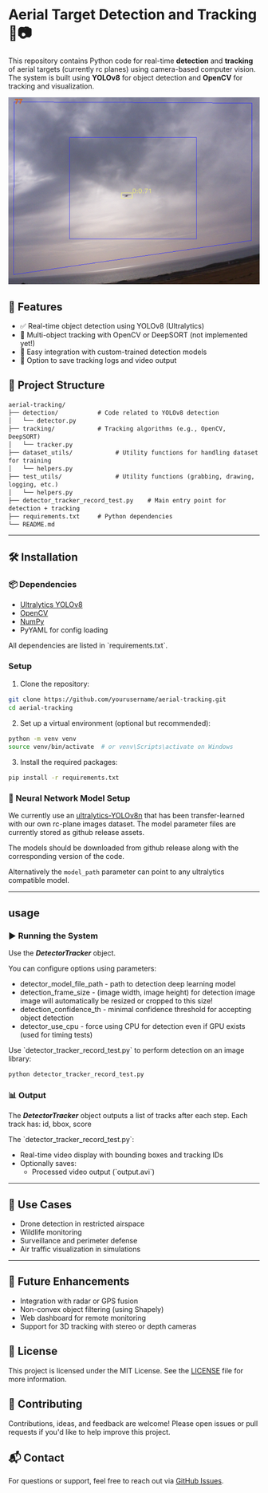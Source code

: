 # Aerial Target Detection and Tracking 🎯📷

This repository contains Python code for real-time **detection** and **tracking** 
of aerial targets (currently rc planes) 
using camera-based computer vision. 
The system is built using **YOLOv8** for object detection 
and **OpenCV** for tracking and visualization.

<img title="a title" alt="Alt text" src="./doc/rc_plane_detection.png">


## 🚀 Features

- ✅ Real-time object detection using YOLOv8 (Ultralytics)
- 🎯 Multi-object tracking with OpenCV or DeepSORT (not implemented yet!)
- 🧠 Easy integration with custom-trained detection models
- 💾 Option to save tracking logs and video output

## 📁 Project Structure

```text
aerial-tracking/
├── detection/           # Code related to YOLOv8 detection
│   └── detector.py
├── tracking/            # Tracking algorithms (e.g., OpenCV, DeepSORT)
│   └── tracker.py
├── dataset_utils/            # Utility functions for handling dataset for training
│   └── helpers.py
├── test_utils/               # Utility functions (grabbing, drawing, logging, etc.)
│   └── helpers.py
├── detector_tracker_record_test.py    # Main entry point for detection + tracking
├── requirements.txt     # Python dependencies
└── README.md
```

---

## 🛠️ Installation


### 📦 Dependencies

- [Ultralytics YOLOv8](https://docs.ultralytics.com/)
- [OpenCV](https://opencv.org/)
- [NumPy](https://numpy.org/)
- PyYAML for config loading

All dependencies are listed in \`requirements.txt\`.


### Setup

1. Clone the repository:

```bash
git clone https://github.com/yourusername/aerial-tracking.git
cd aerial-tracking
```

2. Set up a virtual environment (optional but recommended):

```bash
python -m venv venv
source venv/bin/activate  # or venv\Scripts\activate on Windows
```

3. Install the required packages:

```bash
pip install -r requirements.txt
```

### 🧠 Neural Network Model Setup

We currently use an [ultralytics-YOLOv8n](https://github.com/ultralytics/ultralytics) that has been transfer-learned with our own rc-plane images dataset.
The model parameter files are currently stored as github release assets.

The models should be downloaded from github release along with the corresponding version of the code.

Alternatively the `model_path` parameter can point to any ultralytics compatible model.  



---
## usage

### ▶️ Running the System


Use the ***DetectorTracker*** object.

You can configure options using parameters:
- detector_model_file_path - path to detection deep learning model
- detection_frame_size - (image width, image height) for detection image
                                       image will automatically be resized or cropped to this size!
- detection_confidence_th - minimal confidence threshold for accepting object detection
- detector_use_cpu - force using CPU for detection even if GPU exists (used for timing tests)


Use \`detector_tracker_record_test.py\` to perform detection on an image library:

```bash
python detector_tracker_record_test.py
```


### 📊 Output

The ***DetectorTracker*** object outputs a list of tracks after each step.
Each track has: id, bbox, score


The \`detector_tracker_record_test.py\`:
- Real-time video display with bounding boxes and tracking IDs
- Optionally saves:
  - Processed video output (\`output.avi\`)



---

## 📌 Use Cases

- Drone detection in restricted airspace
- Wildlife monitoring
- Surveillance and perimeter defense
- Air traffic visualization in simulations

---

## 🧩 Future Enhancements

- Integration with radar or GPS fusion
- Non-convex object filtering (using Shapely)
- Web dashboard for remote monitoring
- Support for 3D tracking with stereo or depth cameras

## 📝 License

This project is licensed under the MIT License. See the [LICENSE](LICENSE) file for more information.

## 🤝 Contributing

Contributions, ideas, and feedback are welcome! Please open issues or pull requests if you'd like to help improve this project.

## 📬 Contact

For questions or support, feel free to reach out via [GitHub Issues](https://github.com/roee-lulav/deep_drone_detector/issues).
